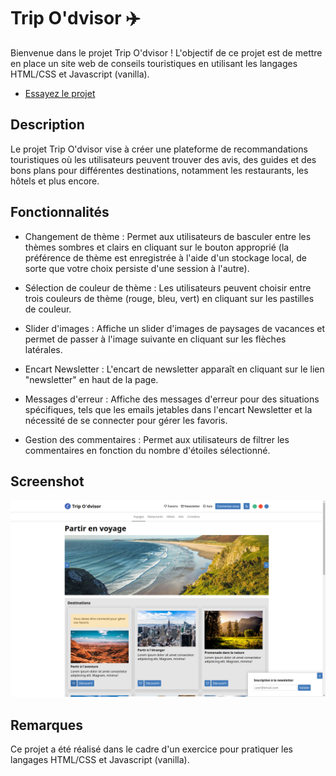 # Trip O'dvisor ✈️

Bienvenue dans le projet Trip O'dvisor ! L'objectif de ce projet est de mettre en place un site web de conseils touristiques en utilisant les langages HTML/CSS et Javascript (vanilla).

- [Essayez le projet](https://tripodvisor.vercel.app/)

## Description

Le projet Trip O'dvisor vise à créer une plateforme de recommandations touristiques où les utilisateurs peuvent trouver des avis, des guides et des bons plans pour différentes destinations, notamment les restaurants, les hôtels et plus encore.

## Fonctionnalités

- Changement de thème : Permet aux utilisateurs de basculer entre les thèmes sombres et clairs en cliquant sur le bouton approprié (la préférence de thème est enregistrée à l'aide d'un stockage local, de sorte que votre choix persiste d'une session à l'autre).

- Sélection de couleur de thème : Les utilisateurs peuvent choisir entre trois couleurs de thème (rouge, bleu, vert) en cliquant sur les pastilles de couleur.

- Slider d'images : Affiche un slider d'images de paysages de vacances et permet de passer à l'image suivante en cliquant sur les flèches latérales.
  
- Encart Newsletter : L'encart de newsletter apparaît en cliquant sur le lien "newsletter" en haut de la page.
  
- Messages d'erreur : Affiche des messages d'erreur pour des situations spécifiques, tels que les emails jetables dans l'encart Newsletter et la nécessité de se connecter pour gérer les favoris.
  
- Gestion des commentaires : Permet aux utilisateurs de filtrer les commentaires en fonction du nombre d'étoiles sélectionné.

## Screenshot

![Page d'accueil](img/tripodvisor.png)

## Remarques

Ce projet a été réalisé dans le cadre d'un exercice pour pratiquer les langages HTML/CSS et Javascript (vanilla).
